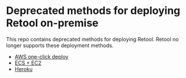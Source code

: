 # Deprecated methods for deploying Retool on-premise

This repo contains deprecated methods for deploying Retool. Retool no longer supports these deployment methods.

- [AWS one-click deploy](docs/aws-one-click.md)
- [ECS + EC2](docs/ecs-ec2.md)
- [Heroku](docs/heroku.md)